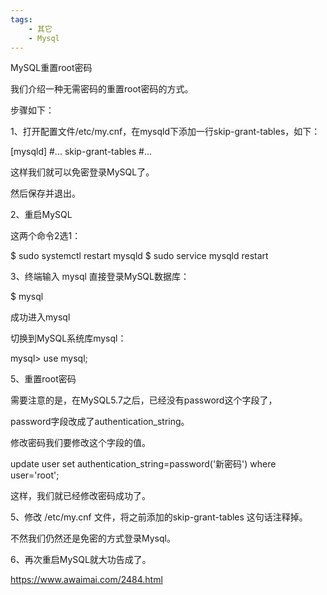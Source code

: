 ```yaml
---
tags:
    - 其它
    - Mysql
---
```


MySQL重置root密码

我们介绍一种无需密码的重置root密码的方式。

步骤如下：

1、打开配置文件/etc/my.cnf，在mysqld下添加一行skip-grant-tables，如下：

[mysqld]
#...
skip-grant-tables
#...

这样我们就可以免密登录MySQL了。

然后保存并退出。

2、重启MySQL

这两个命令2选1：

$ sudo systemctl restart mysqld
$ sudo service mysqld restart

3、终端输入 mysql 直接登录MySQL数据库：

$ mysql

成功进入mysql

切换到MySQL系统库mysql：

mysql> use mysql;

5、重置root密码


需要注意的是，在MySQL5.7之后，已经没有password这个字段了，

password字段改成了authentication_string。

修改密码我们要修改这个字段的值。

update user set authentication_string=password('新密码') where user='root';

这样，我们就已经修改密码成功了。


5、修改 /etc/my.cnf 文件，将之前添加的skip-grant-tables 这句话注释掉。

不然我们仍然还是免密的方式登录Mysql。

6、再次重启MySQL就大功告成了。



https://www.awaimai.com/2484.html

